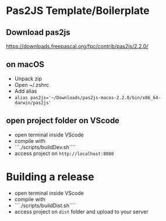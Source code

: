 # Pas2JS Template/Boilerplate

## Download pas2js
https://downloads.freepascal.org/fpc/contrib/pas2js/2.2.0/

## on macOS
- Unpack zip
- Open ~/.zshrc
- Add alias
- ```alias pas2js='~/Downloads/pas2js-macos-2.2.0/bin/x86_64-darwin/pas2js'```

## open project folder on VScode
- open terminal inside VScode
- compile with 
- ```./scripts/buildDev.sh````
- access project on ```http://localhost:8080```

# Building a release
- open terminal inside VScode
- compile with 
- ```./scripts/buildDist.sh````
- access project on ```dist``` folder and upload to your server
